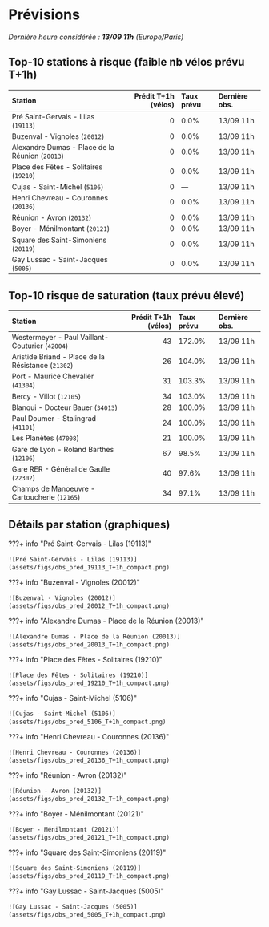 # Prévisions

*Dernière heure considérée : **13/09 11h** (Europe/Paris)*

## Top-10 stations à risque (faible nb vélos prévu T+1h)

| Station                                         |   Prédit T+1h (vélos) | Taux prévu   | Dernière obs.   |
|:------------------------------------------------|----------------------:|:-------------|:----------------|
| Pré Saint-Gervais - Lilas (`19113`)             |                     0 | 0.0%         | 13/09 11h       |
| Buzenval - Vignoles (`20012`)                   |                     0 | 0.0%         | 13/09 11h       |
| Alexandre Dumas - Place de la Réunion (`20013`) |                     0 | 0.0%         | 13/09 11h       |
| Place des Fêtes - Solitaires (`19210`)          |                     0 | 0.0%         | 13/09 11h       |
| Cujas - Saint-Michel (`5106`)                   |                     0 | —            | 13/09 11h       |
| Henri Chevreau - Couronnes (`20136`)            |                     0 | 0.0%         | 13/09 11h       |
| Réunion - Avron (`20132`)                       |                     0 | 0.0%         | 13/09 11h       |
| Boyer - Ménilmontant (`20121`)                  |                     0 | 0.0%         | 13/09 11h       |
| Square des Saint-Simoniens (`20119`)            |                     0 | 0.0%         | 13/09 11h       |
| Gay Lussac - Saint-Jacques (`5005`)             |                     0 | 0.0%         | 13/09 11h       |

## Top-10 risque de saturation (taux prévu élevé)

| Station                                            |   Prédit T+1h (vélos) | Taux prévu   | Dernière obs.   |
|:---------------------------------------------------|----------------------:|:-------------|:----------------|
| Westermeyer - Paul Vaillant-Couturier (`42004`)    |                    43 | 172.0%       | 13/09 11h       |
| Aristide Briand - Place de la Résistance (`21302`) |                    26 | 104.0%       | 13/09 11h       |
| Port - Maurice Chevalier (`41304`)                 |                    31 | 103.3%       | 13/09 11h       |
| Bercy - Villot (`12105`)                           |                    34 | 103.0%       | 13/09 11h       |
| Blanqui - Docteur Bauer (`34013`)                  |                    28 | 100.0%       | 13/09 11h       |
| Paul Doumer - Stalingrad (`41101`)                 |                    24 | 100.0%       | 13/09 11h       |
| Les Planètes (`47008`)                             |                    21 | 100.0%       | 13/09 11h       |
| Gare de Lyon - Roland Barthes (`12106`)            |                    67 | 98.5%        | 13/09 11h       |
| Gare RER - Général de Gaulle (`22302`)             |                    40 | 97.6%        | 13/09 11h       |
| Champs de Manoeuvre - Cartoucherie (`12165`)       |                    34 | 97.1%        | 13/09 11h       |

## Détails par station (graphiques)

???+ info "Pré Saint-Gervais - Lilas (19113)"

    ![Pré Saint-Gervais - Lilas (19113)](assets/figs/obs_pred_19113_T+1h_compact.png)

???+ info "Buzenval - Vignoles (20012)"

    ![Buzenval - Vignoles (20012)](assets/figs/obs_pred_20012_T+1h_compact.png)

???+ info "Alexandre Dumas - Place de la Réunion (20013)"

    ![Alexandre Dumas - Place de la Réunion (20013)](assets/figs/obs_pred_20013_T+1h_compact.png)

???+ info "Place des Fêtes - Solitaires (19210)"

    ![Place des Fêtes - Solitaires (19210)](assets/figs/obs_pred_19210_T+1h_compact.png)

???+ info "Cujas - Saint-Michel (5106)"

    ![Cujas - Saint-Michel (5106)](assets/figs/obs_pred_5106_T+1h_compact.png)

???+ info "Henri Chevreau - Couronnes (20136)"

    ![Henri Chevreau - Couronnes (20136)](assets/figs/obs_pred_20136_T+1h_compact.png)

???+ info "Réunion - Avron (20132)"

    ![Réunion - Avron (20132)](assets/figs/obs_pred_20132_T+1h_compact.png)

???+ info "Boyer - Ménilmontant (20121)"

    ![Boyer - Ménilmontant (20121)](assets/figs/obs_pred_20121_T+1h_compact.png)

???+ info "Square des Saint-Simoniens (20119)"

    ![Square des Saint-Simoniens (20119)](assets/figs/obs_pred_20119_T+1h_compact.png)

???+ info "Gay Lussac - Saint-Jacques (5005)"

    ![Gay Lussac - Saint-Jacques (5005)](assets/figs/obs_pred_5005_T+1h_compact.png)

